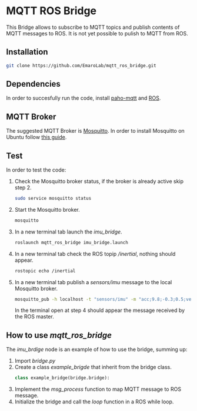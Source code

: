 # MQTT ROS Bridge

This Bridge allows to subscribe to MQTT topics and publish contents of MQTT messages to ROS. It is not yet possible to pulish to MQTT from ROS.

## Installation

```bash
git clone https://github.com/EmaroLab/mqtt_ros_bridge.git
```

## Dependencies

In order to succesfully run the code, install [paho-mqtt](https://pypi.python.org/pypi/paho-mqtt/1.1) and [ROS](http://wiki.ros.org/kinetic/Installation/Ubuntu).

## MQTT Broker

The suggested MQTT Broker is [Mosquitto](https://mosquitto.org/documentation/). In order to install Mosquitto on Ubuntu follow [this guide](https://www.digitalocean.com/community/tutorials/how-to-install-and-secure-the-mosquitto-mqtt-messaging-broker-on-ubuntu-16-04).

## Test

In order to test the code:

1. Check the Mosquitto broker status, if the broker is already active skip step 2.
    ```bash
    sudo service mosquitto status
    ```
1. Start the Mosquitto broker.
    ```bash
    mosquitto
    ```
1. In a new terminal tab launch the _imu_bridge_.
    ```bash
    roslaunch mqtt_ros_bridge imu_bridge.launch
    ```
1. In a new terminal tab check the ROS topip _/inertial_, nothing should appear.
    ```bash
    rostopic echo /inertial
    ```
1. In a new terminal tab publish a _sensors/imu_ message to the local Mosquitto broker.
    ```bash
    mosquitto_pub -h localhost -t "sensors/imu" -m "acc;9.8;-0.3;0.5;vel;0.1;0.12;-0.4"
    ```
    In the terminal open at step 4 should appear the message received by the ROS master.

## How to use _mqtt_ros_bridge_

The _imu_brdige_ node is an example of how to use the bridge, summing up:

1. Import _bridge.py_
1. Create a class _example_brigde_ that inherit from the bridge class.
    ```python
    class example_bridge(bridge.bridge):
    ```
1. Implement the _msg_process_ function to map MQTT message to ROS message.
1. Initialize the bridge and call the _loop_ function in a ROS while loop.